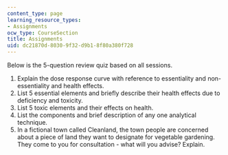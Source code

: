 ```yaml
---
content_type: page
learning_resource_types:
- Assignments
ocw_type: CourseSection
title: Assignments
uid: dc21870d-8030-9f32-d9b1-8f80a380f728
---
```


Below is the 5-question review quiz based on all sessions.

1.  Explain the dose response curve with reference to essentiality and non-essentiality and health effects.
2.  List 5 essential elements and briefly describe their health effects due to deficiency and toxicity.
3.  List 5 toxic elements and their effects on health.
4.  List the components and brief description of any one analytical technique.
5.  In a fictional town called Cleanland, the town people are concerned about a piece of land they want to designate for vegetable gardening. They come to you for consultation - what will you advise? Explain.